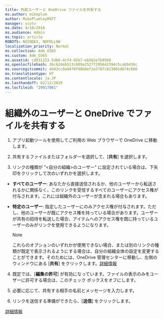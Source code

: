 ```yaml
---
title: 外部ユーザーと OneDrive ファイルを共有する
ms.author: mikeplum
author: MikePlumleyMSFT
manager: scotv
ms.date: 4/10/2018
ms.audience: Admin
ms.topic: article
ROBOTS: NOINDEX, NOFOLLOW
localization_priority: Normal
ms.collection: Adm_O365
ms.custom: Adm_O365
ms.assetid: cd031153-5db6-4cf4-92b7-eb562e7b9568
ms.openlocfilehash: 3bc62deb513c809a25277295642394c5cab9436c
ms.sourcegitcommit: dd43cc0a9470f98b8ef2a3787c823801d674c666
ms.translationtype: HT
ms.contentlocale: ja-JP
ms.lasthandoff: 02/12/2019
ms.locfileid: "29917861"
---
```

# <a name="share-files-in-onedrive-with-people-outside-your-organization"></a>組織外のユーザーと OneDrive でファイルを共有する

1. アプリ起動ツールを使用してご利用の Web ブラウザーで OneDrive に移動します。 
    
2. 共有するファイルまたはフォルダーを選択して、[**共有**] を選択します。 
    
3. リンクの種類が "\<自分の組織\>のユーザー" に設定されている場合は、下矢印をクリックして次のいずれかを選択します。 
    
  - **すべてのユーザー**: あなたから直接送信されるか、他のユーザーから転送されるかに関係なく、このリンクを受信するすべてのユーザーにアクセス権が付与されます。これには組織外のユーザーが含まれる場合もあります。 
    
  - **特定のユーザー**: 指定したユーザーにのみアクセス権が付与されます。ただし、他のユーザーが既にアクセス権を持っている場合があります。ユーザーが共有の招待を転送した場合、アイテムへのアクセス権を既に持っているユーザーのみがリンクを使用できるようになります。 
    
    > [!NOTE]
    > これらのオプションのいずれかが使用できない場合、または別のリンクの種類が既定で表示されるようにする場合は、自分の組織全体の設定を変更することができます。そのためには、OneDrive 管理センターに移動し、左側のウィンドウにある [**共有**] をクリックします。[詳細情報](https://go.microsoft.com/fwlink/?linkid=871961)
  
4. 既定では、[**編集の許可**] が有効になっています。ファイルの表示のみをユーザーに許可する場合は、このチェック ボックスをオフにします。 
    
5. 必要に応じて、共有する相手の名前とメッセージを入力します。
    
6. リンクを送信する準備ができたら、[**送信**] をクリックします。 
    
[詳細情報](https://go.microsoft.com/fwlink/?linkid=871861)
  

